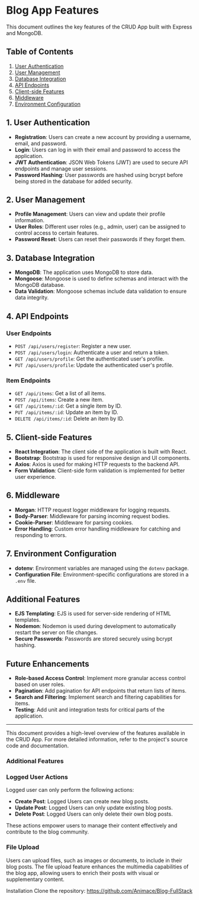 # Blog App Features

This document outlines the key features of the CRUD App built with Express and MongoDB.

## Table of Contents

1. [User Authentication](#user-authentication)
2. [User Management](#user-management)
3. [Database Integration](#database-integration)
4. [API Endpoints](#api-endpoints)
5. [Client-side Features](#client-side-features)
6. [Middleware](#middleware)
7. [Environment Configuration](#environment-configuration)

## 1. User Authentication

- **Registration**: Users can create a new account by providing a username, email, and password.
- **Login**: Users can log in with their email and password to access the application.
- **JWT Authentication**: JSON Web Tokens (JWT) are used to secure API endpoints and manage user sessions.
- **Password Hashing**: User passwords are hashed using bcrypt before being stored in the database for added security.

## 2. User Management

- **Profile Management**: Users can view and update their profile information.
- **User Roles**: Different user roles (e.g., admin, user) can be assigned to control access to certain features.
- **Password Reset**: Users can reset their passwords if they forget them.

## 3. Database Integration

- **MongoDB**: The application uses MongoDB to store data.
- **Mongoose**: Mongoose is used to define schemas and interact with the MongoDB database.
- **Data Validation**: Mongoose schemas include data validation to ensure data integrity.

## 4. API Endpoints

### User Endpoints

- `POST /api/users/register`: Register a new user.
- `POST /api/users/login`: Authenticate a user and return a token.
- `GET /api/users/profile`: Get the authenticated user's profile.
- `PUT /api/users/profile`: Update the authenticated user's profile.

### Item Endpoints

- `GET /api/items`: Get a list of all items.
- `POST /api/items`: Create a new item.
- `GET /api/items/:id`: Get a single item by ID.
- `PUT /api/items/:id`: Update an item by ID.
- `DELETE /api/items/:id`: Delete an item by ID.

## 5. Client-side Features

- **React Integration**: The client side of the application is built with React.
- **Bootstrap**: Bootstrap is used for responsive design and UI components.
- **Axios**: Axios is used for making HTTP requests to the backend API.
- **Form Validation**: Client-side form validation is implemented for better user experience.

## 6. Middleware

- **Morgan**: HTTP request logger middleware for logging requests.
- **Body-Parser**: Middleware for parsing incoming request bodies.
- **Cookie-Parser**: Middleware for parsing cookies.
- **Error Handling**: Custom error handling middleware for catching and responding to errors.

## 7. Environment Configuration

- **dotenv**: Environment variables are managed using the `dotenv` package.
- **Configuration File**: Environment-specific configurations are stored in a `.env` file.

## Additional Features

- **EJS Templating**: EJS is used for server-side rendering of HTML templates.
- **Nodemon**: Nodemon is used during development to automatically restart the server on file changes.
- **Secure Passwords**: Passwords are stored securely using bcrypt hashing.

## Future Enhancements

- **Role-based Access Control**: Implement more granular access control based on user roles.
- **Pagination**: Add pagination for API endpoints that return lists of items.
- **Search and Filtering**: Implement search and filtering capabilities for items.
- **Testing**: Add unit and integration tests for critical parts of the application.

---

This document provides a high-level overview of the features available in the CRUD App. For more detailed information, refer to the project's source code and documentation.

### Additional Features

### Logged User Actions

Logged user can only perform the following actions:

- **Create Post**: Logged Users can create new blog posts.
- **Update Post**: Logged Users can only update existing blog posts.
- **Delete Post**: Logged Users can only delete their own blog posts.

These actions empower users to manage their content effectively and contribute to the blog community.

### File Upload

Users can upload files, such as images or documents, to include in their blog posts. The file upload feature enhances the multimedia capabilities of the blog app, allowing users to enrich their posts with visual or supplementary content.

Installation
Clone the repository:
https://github.com/Animace/Blog-FullStack




